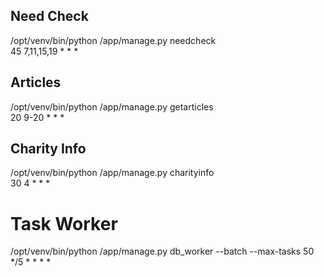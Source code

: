 ## Need Check
/opt/venv/bin/python /app/manage.py needcheck<br>
45 7,11,15,19 * * *

## Articles
/opt/venv/bin/python /app/manage.py getarticles<br>
20 9-20 * * *

## Charity Info
/opt/venv/bin/python /app/manage.py charityinfo<br>
30 4 * * *

# Task Worker
/opt/venv/bin/python /app/manage.py db_worker --batch --max-tasks 50<br>
*/5 * * * *